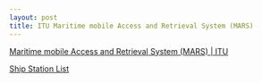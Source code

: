 ```yaml
---
layout: post
title: ITU Maritime mobile Access and Retrieval System (MARS)
---
```


[Maritime mobile Access and Retrieval System (MARS) \| ITU](https://www.itu.int/en/ITU-R/terrestrial/mars/Pages/default.aspx)

[Ship Station List](https://www.itu.int/mmsapp/ShipStation/list)